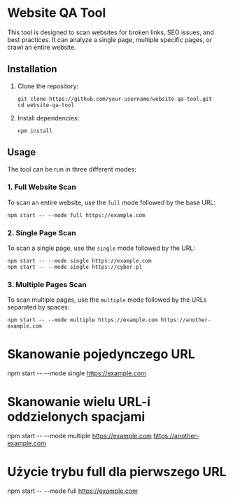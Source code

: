 # Website QA Tool

This tool is designed to scan websites for broken links, SEO issues, and best practices. It can analyze a single page, multiple specific pages, or crawl an entire website.

## Installation

1. Clone the repository:

   ```
   git clone https://github.com/your-username/website-qa-tool.git
   cd website-qa-tool
   ```

2. Install dependencies:
   ```
   npm install
   ```

## Usage

The tool can be run in three different modes:

### 1. Full Website Scan

To scan an entire website, use the `full` mode followed by the base URL:

```
npm start -- --mode full https://example.com
```

### 2. Single Page Scan

To scan a single page, use the `single` mode followed by the URL:

```
npm start -- --mode single https://example.com
npm start -- --mode single https://cyber.pl
```

### 3. Multiple Pages Scan

To scan multiple pages, use the `multiple` mode followed by the URLs separated by spaces:

```
npm start -- --mode multiple https://example.com https://another-example.com
```

# Skanowanie pojedynczego URL

npm start -- --mode single https://example.com

# Skanowanie wielu URL-i oddzielonych spacjami

npm start -- --mode multiple https://example.com https://another-example.com

# Użycie trybu full dla pierwszego URL

npm start -- --mode full https://example.com
